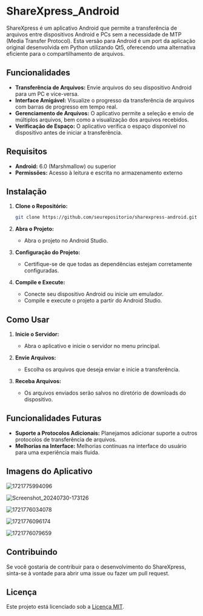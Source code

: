 # ShareXpress_Android

ShareXpress é um aplicativo Android que permite a transferência de arquivos entre dispositivos Android e PCs sem a necessidade de MTP (Media Transfer Protocol). Esta versão para Android é um port da aplicação original desenvolvida em Python utilizando Qt5, oferecendo uma alternativa eficiente para o compartilhamento de arquivos.

## Funcionalidades

- **Transferência de Arquivos:** Envie arquivos do seu dispositivo Android para um PC e vice-versa.
- **Interface Amigável:** Visualize o progresso da transferência de arquivos com barras de progresso em tempo real.
- **Gerenciamento de Arquivos:** O aplicativo permite a seleção e envio de múltiplos arquivos, bem como a visualização dos arquivos recebidos.
- **Verificação de Espaço:** O aplicativo verifica o espaço disponível no dispositivo antes de iniciar a transferência.

## Requisitos

- **Android:** 6.0 (Marshmallow) ou superior
- **Permissões:** Acesso à leitura e escrita no armazenamento externo

## Instalação

1. **Clone o Repositório:**

   ```sh
   git clone https://github.com/seurepositorio/sharexpress-android.git
   ```
2. **Abra o Projeto:**

   - Abra o projeto no Android Studio.
3. **Configuração do Projeto:**

   - Certifique-se de que todas as dependências estejam corretamente configuradas.
4. **Compile e Execute:**

   - Conecte seu dispositivo Android ou inicie um emulador.
   - Compile e execute o projeto a partir do Android Studio.

## Como Usar

1. **Inicie o Servidor:**

   - Abra o aplicativo e inicie o servidor no menu principal.
2. **Envie Arquivos:**

   - Escolha os arquivos que deseja enviar e inicie a transferência.
3. **Receba Arquivos:**

   - Os arquivos enviados serão salvos no diretório de downloads do dispositivo.

## Funcionalidades Futuras

- **Suporte a Protocolos Adicionais:** Planejamos adicionar suporte a outros protocolos de transferência de arquivos.
- **Melhorias na Interface:** Melhorias contínuas na interface do usuário para uma experiência mais fluida.

## Imagens do Aplicativo

![1721775994096](image/README/1721775994096.png)

![Screenshot_20240730-173126](https://github.com/user-attachments/assets/48d13e6f-a332-4095-aec5-7106c8f802b2)

![1721776034078](image/README/1721776034078.png)

![1721776096174](image/README/1721776096174.png)

![1721776079659](image/README/1721776079659.png)


## Contribuindo

Se você gostaria de contribuir para o desenvolvimento do ShareXpress, sinta-se à vontade para abrir uma issue ou fazer um pull request.

## Licença

Este projeto está licenciado sob a [Licença MIT](LICENSE).
